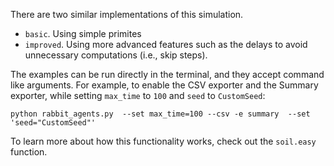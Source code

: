 There are two similar implementations of this simulation.

- `basic`. Using simple primites
- `improved`. Using more advanced features such as the delays to avoid unnecessary computations (i.e., skip steps).

The examples can be run directly in the terminal, and they accept command like arguments.
For example, to enable the CSV exporter and the Summary exporter, while setting `max_time` to `100` and `seed` to `CustomSeed`:

```
python rabbit_agents.py  --set max_time=100 --csv -e summary  --set 'seed="CustomSeed"'
```

To learn more about how this functionality works, check out the `soil.easy` function.

